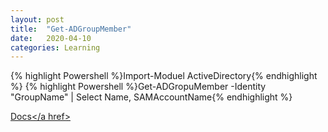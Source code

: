 ```yaml
---
layout: post
title:  "Get-ADGroupMember"
date:   2020-04-10
categories: Learning
---
```

{% highlight Powershell %}Import-Moduel ActiveDirectory{% endhighlight %}
{% highlight Powershell %}Get-ADGropuMember -Identity "GroupName" | Select Name, SAMAccountName{% endhighlight %}

<a href="https://docs.microsoft.com/en-us/powershell/module/activedirectory/get-adgroupmember?view=winserver2012-ps">Docs</a href>
